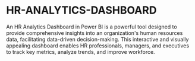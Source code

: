 # HR-ANALYTICS-DASHBOARD
An HR Analytics Dashboard in Power BI is a powerful tool designed to provide comprehensive insights into an organization's human resources data, facilitating data-driven decision-making. This interactive and visually appealing dashboard enables HR professionals, managers, and executives to track key metrics, analyze trends, and improve workforce.
